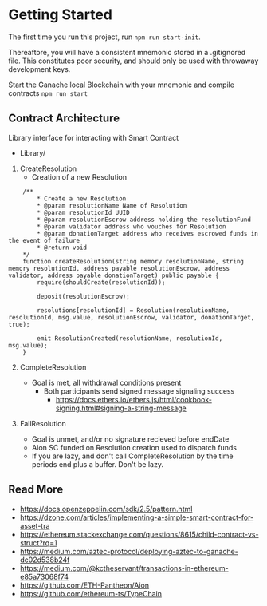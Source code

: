 # Getting Started

The first time you run this project, run `npm run start-init`. 

Thereaftore, you will have a consistent mnemonic stored in a .gitignored file. This constitutes poor security, and should only be used with throwaway development keys.

Start the Ganache local Blockchain with your mnemonic and compile contracts
`npm run start`

## Contract Architecture

Library interface for interacting with Smart Contract
- Library/

1) CreateResolution
	- Creation of a new Resolution
```
	/**
		* Create a new Resolution
	   	* @param resolutionName Name of Resolution 
		* @param resolutionId UUID 
	   	* @param resolutionEscrow address holding the resolutionFund
	   	* @param validator address who vouches for Resolution
		* @param donationTarget address who receives escrowed funds in the event of failure
 		* @return void 
	*/
	function createResolution(string memory resolutionName, string memory resolutionId, address payable resolutionEscrow, address validator, address payable donationTarget) public payable {
		require(shouldCreate(resolutionId));

		deposit(resolutionEscrow);	
	
		resolutions[resolutionId] = Resolution(resolutionName, resolutionId, msg.value, resolutionEscrow, validator, donationTarget, true);
	
		emit ResolutionCreated(resolutionName, resolutionId, msg.value);
	}
```
	
2) CompleteResolution
	- Goal is met, all withdrawal conditions present
		- Both participants send signed message signaling success
			- https://docs.ethers.io/ethers.js/html/cookbook-signing.html#signing-a-string-message

3) FailResolution
	- Goal is unmet, and/or no signature recieved before endDate
	- Aion SC funded on Resolution creation used to dispatch funds
	- If you are lazy, and don't call CompleteResolution by the time periods end plus a buffer. Don't be lazy.	

## Read More
- https://docs.openzeppelin.com/sdk/2.5/pattern.html
- https://dzone.com/articles/implementing-a-simple-smart-contract-for-asset-tra
- https://ethereum.stackexchange.com/questions/8615/child-contract-vs-struct?rq=1
- https://medium.com/aztec-protocol/deploying-aztec-to-ganache-dc02d538b24f
- https://medium.com/@kctheservant/transactions-in-ethereum-e85a73068f74
- https://github.com/ETH-Pantheon/Aion
- https://github.com/ethereum-ts/TypeChain
